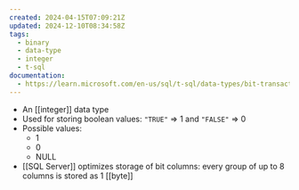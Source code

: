 ```yaml
---
created: 2024-04-15T07:09:21Z
updated: 2024-12-10T08:34:58Z
tags:
  - binary
  - data-type
  - integer
  - t-sql
documentation:
  - https://learn.microsoft.com/en-us/sql/t-sql/data-types/bit-transact-sql
---
```

- An [[integer]] data type
- Used for storing boolean values: `"TRUE"` => 1 and `"FALSE"` => 0
- Possible values:
	- 1
	- 0
	- NULL
- [[SQL Server]] optimizes storage of bit columns: every group of up to 8 columns is stored as 1 [[byte]]